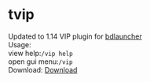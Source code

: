 # tvip
Updated to 1.14
VIP plugin for [bdlauncher](https://github.com/Sysca11/bdlauncher)  
Usage:   
view help:`/vip help`  
open gui menu:`/vip`  
Download: [Download](https://github.com/thirteenc13/bdlauncher-vip/raw/master/tvip.so)  
